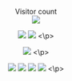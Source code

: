 <p align="center"> 
  Visitor count<br>
  <img src="https://profile-counter.glitch.me/PatrykFlama/count.svg" />
</p>

<p align="center">
  <img src = "https://github-readme-stats.vercel.app/api?username=PatrykFlama&count_private=true&show_icons=true&theme=blue-green">
  <img src = "https://github-readme-stats.vercel.app/api/top-langs/?username=PatrykFlama&theme=blue-green&langs_count=3">
<\p>
  
<p align="center">
  <img src = "https://github-readme-stats.vercel.app/api/wakatime?username=PatrykFlama&theme=blue-green">
<\p>
  
<p align="center">
  <img src = "https://github-readme-stats.vercel.app/api/pin/?username=PatrykFlama&theme=blue-green&repo=Algorytmy">
  <img src = "https://github-readme-stats.vercel.app/api/pin/?username=PatrykFlama&theme=blue-green&repo=Themis">
  <img src = "https://github-readme-stats.vercel.app/api/pin/?username=PatrykFlama&theme=blue-green&repo=Tetris-competitive-edition">
  <img src = "https://github-readme-stats.vercel.app/api/pin/?username=PatrykFlama&theme=blue-green&repo=UltimateTicTacToe">
<\p>
  
<!--
**PatrykFlama/PatrykFlama** is a ✨ _special_ ✨ repository because its `README.md` (this file) appears on your GitHub profile.

Here are some ideas to get you started:

- 🔭 I’m currently working on ...
- 🌱 I’m currently learning ...
- 👯 I’m looking to collaborate on ...
- 🤔 I’m looking for help with ...
- 💬 Ask me about ...
- 📫 How to reach me: ...
- 😄 Pronouns: ...
- ⚡ Fun fact: ...
-->

